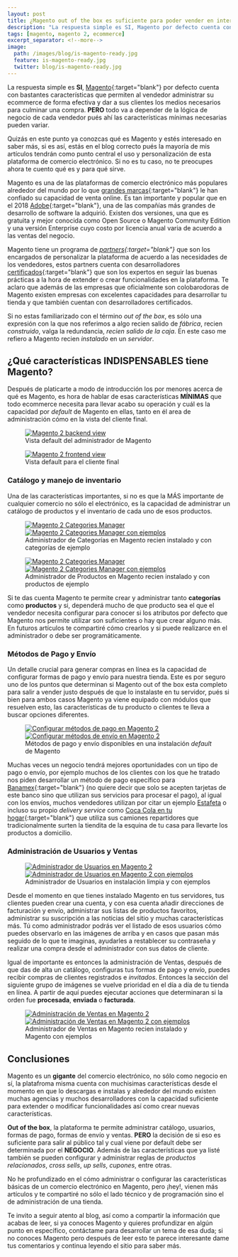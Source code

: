 ```yaml
---
layout: post
title: ¿Magento out of the box es suficiente para poder vender en internet?
description: "La respuesta simple es SI, Magento por defecto cuenta con bastantes características que permiten al vendedor administrar su ecommerce de forma efectiva y dar a sus clientes los medios necesarios para culminar una compra."
tags: [magento, magento 2, ecommerce]
excerpt_separator: <!--more-->
image:
  path: /images/blog/is-magento-ready.jpg
  feature: is-magento-ready.jpg
  twitter: blog/is-magento-ready.jpg
---
```


La respuesta simple es <strong>SI</strong>, [Magento](https://magento.com/){:target="blank"} por defecto cuenta con bastantes características que permiten al vendedor administrar su ecommerce de forma efectiva y dar a sus clientes los medios necesarios para culminar una compra. <strong>PERO</strong> todo va a depender de la lógica de negocio de cada vendedor pués ahí las características mínimas necesarias pueden variar.

<!--more-->

Quizás en este punto ya conozcas qué es Magento y estés interesado en saber más, si es así, estás en el blog correcto pués la mayoría de mis artículos tendrán como punto central el uso y personalización de esta plataforma de comercio electrónico. Si no es tu caso, no te preocupes ahora te cuento qué es y para qué sirve.

Magento es una de las plataformas de comercio electrónico más populares alrededor del mundo por lo que [grandes marcas](https://www.mageworx.com/blog/2012/11/top-10-world-brands-on-magento/){:target="blank"} le han confiado su capacidad de venta online. Es tan importante y popular que en el 2018 [Adobe](https://www.adobe.com/){:target="blank"}, una de las compañías más grandes de desarrollo de software la adquirió. Existen dos versiones, una que es gratuita y mejor conocida como Open Source o Magento Community Edition y una versión Enterprise cuyo costo por licencia anual varia de acuerdo a las ventas del negocio.

Magento tiene un programa de <i>[partners](https://magento.com/partners/choose-solution-partner){:target="blank"}</i> que son los encargados de personalizar la plataforma de acuerdo a las necesidades de los vendedores, estos partners cuenta con desarrolladores [certificados](https://u.magento.com/certification/directory){:target="blank"} que son los expertos en seguir las buenas prácticas a la hora de extender o crear funcionalidades en la plataforma. Te aclaro que además de las empresas que oficialmente son colobarodoras de Magento existen empresas con excelentes capacidades para desarrollar tu tienda y que también cuentan con desarrolladores certificados.

Si no estas familiarizado con el término <i>out of the box</i>, es sólo una expresión con la que nos referimos a algo recien salido de <i>fábrica</i>, recien <i>construido</i>, valga la redundancia, <i>recien salido de la caja</i>. En este caso me refiero a Magento recien <i>instalado</i> en un <i>servidor</i>.

## ¿Qué características INDISPENSABLES tiene Magento?

Después de platicarte a modo de introducción los por menores acerca de qué es Magento, es hora de hablar de esas características <strong>MÍNIMAS</strong> que todo ecommerce necesita para llevar acabo su operación y cuál es la capacidad por <i>default</i> de Magento en ellas, tanto en él area de administración cómo en la vista del cliente final.

<figure>
	<a href="/images/blog/magento-ootb/backend.png">
		<img src="/images/blog/magento-ootb/backend.png" alt="Magento 2 backend view">
	</a>
	<figcaption>Vista default del administrador de Magento</figcaption>
</figure>
<figure>
	<a href="/images/blog/magento-ootb/frontend.png">
		<img src="/images/blog/magento-ootb/frontend.png" alt="Magento 2 frontend view">
	</a>
	<figcaption>Vista default para el cliente final</figcaption>
</figure>

### Catálogo y manejo de inventario

Una de las características importantes, si no es que la MÁS importante de cualquier comercio no sólo el electrónico, es la capacidad de administrar un catálogo de productos y el inventario de cada uno de esos productos.

<figure class="half">
	<a href="/images/blog/magento-ootb/manage-categories.png">
		<img src="/images/blog/magento-ootb/manage-categories.png" alt="Magento 2 Categories Manager">
	</a>
	<a href="/images/blog/magento-ootb/manage-categories-sample.png">
		<img src="/images/blog/magento-ootb/manage-categories-sample.png" alt="Magento 2 Categories Manager con ejemplos">
	</a>
	<figcaption>Administrador de Categorías en Magento recien instalado y con categorías de ejemplo</figcaption>
</figure>

<figure class="half">
	<a href="/images/blog/magento-ootb/manage-products.png">
		<img src="/images/blog/magento-ootb/manage-products.png" alt="Magento 2 Categories Manager">
	</a>
	<a href="/images/blog/magento-ootb/manage-products-sample.png">
		<img src="/images/blog/magento-ootb/manage-products-sample.png" alt="Magento 2 Categories Manager con ejemplos">
	</a>
	<figcaption>Administrador de Productos en Magento recien instalado y con productos de ejemplo</figcaption>
</figure>

Si te das cuenta Magento te permite crear y administrar tanto <strong>categorías</strong> como <strong>productos</strong> y si, dependerá mucho de que producto sea el que el vendedor necesita configurar para conocer si los atributos por defecto que Magento nos permite utilizar son suficientes o hay que crear alguno más. En futuros artículos te compartiré cómo crearlos y si puede realizarce en el administrador o debe ser programáticamente.

### Métodos de Pago y Envío

Un detalle crucial para generar compras en línea es la capacidad de configurar formas de pago y envío para nuestra tienda. Este es por seguro uno de los puntos que determinan si Magento out of the box esta completo para salir a vender justo después de que lo instalaste en tu servidor, pués si bien para ambos casos Magento ya viene equipado con módulos que resuelven esto, las características de tu producto o clientes te lleva a buscar opciones diferentes.

<figure class="half">
	<a href="/images/blog/magento-ootb/payment-methods.png">
		<img src="/images/blog/magento-ootb/payment-methods.png" alt="Configurar métodos de pago en Magento 2">
	</a>
	<a href="/images/blog/magento-ootb/shipping-methods.png">
		<img src="/images/blog/magento-ootb/shipping-methods.png" alt="Configurar métodos de envío en Magento 2">
	</a>
	<figcaption>Métodos de pago y envío disponibles en una instalación <i>default</i> de Magento</figcaption>
</figure>

Muchas veces un negocio tendrá mejores oportunidades con un tipo de pago o envío, por ejemplo muchos de los clientes con los que he tratado nos piden desarrollar un método de pago específico para [Banamex](https://www.banamex.com/){:target="blank"} (no quiere decir que solo se acepten tarjetas de este banco sino que utilizan sus servicios para procesar el pago), al igual con los envíos, muchos vendedores utilizan por citar un ejemplo [Estafeta](https://www.estafeta.com/) o incluso su propio <i>delivery service</i> como [Coca Cola en tu hogar](https://www.coca-colaentuhogar.com/){:target="blank"} que utiliza sus camiones repartidores que tradicionalmente surten la tiendita de la esquina de tu casa para llevarte los productos a domicilio.

### Administración de Usuarios y Ventas

<figure class="half">
	<a href="/images/blog/magento-ootb/customers.png">
		<img src="/images/blog/magento-ootb/customers.png" alt="Administrador de Usuarios en Magento 2">
	</a>
	<a href="/images/blog/magento-ootb/customers-sample.png">
		<img src="/images/blog/magento-ootb/customers-sample.png" alt="Administrador de Usuarios en Magento 2 con ejemplos">
	</a>
	<figcaption>Administrador de Usuarios en instalación limpia y con ejemplos</figcaption>
</figure>

Desde el momento en que tienes instalado Magento en tus servidores, tus clientes pueden crear una cuenta, y con esa cuenta añadir direcciones de facturación y envío, administrar sus listas de productos favoritos, administrar su suscripción a las noticias del sitio y muchas características más. Tú como administrador podrás ver el listado de esos usuarios cómo puedes observarlo en las imágenes de arriba y en casos que pasan más seguido de lo que te imaginas, ayudarles a restablecer su contraseña y realizar una compra desde el administrador con sus datos de cliente.

Igual de importante es entonces la administración de Ventas, después de que das de alta un catálogo, configuras tus formas de pago y envío, puedes recibir compras de clientes registrados e <i>invitados</i>. Entonces la sección del siguiente grupo de imágenes se vuelve prioridad en el día a día de tu tienda en línea. A partir de aquí puedes ejecutar acciones que determinaran si la orden fue <strong>procesada</strong>, <strong>enviada</strong> o <strong>facturada</strong>.

<figure class="half">
	<a href="/images/blog/magento-ootb/sales.png">
		<img src="/images/blog/magento-ootb/sales.png" alt="Administración de Ventas en Magento 2">
	</a>
	<a href="/images/blog/magento-ootb/sales-sample.png">
		<img src="/images/blog/magento-ootb/sales-sample.png" alt="Administración de Ventas en Magento 2 con ejemplos">
	</a>
	<figcaption>Administrador de Ventas en Magento recien instalado y Magento con ejemplos</figcaption>
</figure>

## Conclusiones

Magento es un <strong>gigante</strong> del comercio electrónico, no sólo como negocio en sí, la platafroma misma cuenta con muchisimas características desde el momento en que lo descargas e instalas y alrededor del mundo existen muchas agencias y muchos desarrolladores con la capacidad suficiente para extender o modificar funcionalidades así como crear nuevas características.

<strong>Out of the box</strong>, la plataforma te permite administrar catálogo, usuarios, formas de pago, formas de envío y ventas. <strong>PERO</strong> la decisión de si eso es suficiente para salir al público tal y cual viene por default debe ser determinada por el <strong>NEGOCIO</strong>. Además de las características que ya listé también se pueden configurar y administrar reglas de <i>productos relacionados</i>, <i>cross sells</i>, <i>up sells</i>, <i>cupones</i>, entre otras.

No he profundizado en el cómo administrar o configurar las características básicas de un comercio electrónico en Magento, pero ¡hey!, vienen más artículos y te compartiré no sólo el lado técnico y de programación sino el de administración de una tienda.

Te invito a seguir atento al blog, así como a compartir la información que acabas de leer, si ya conoces Magento y quieres profundizar en algún punto en específico, contáctame para desarrollar un tema de esa duda; si no conoces Magento pero después de leer esto te parece interesante dame tus comentarios y continua leyendo el sitio para saber más.